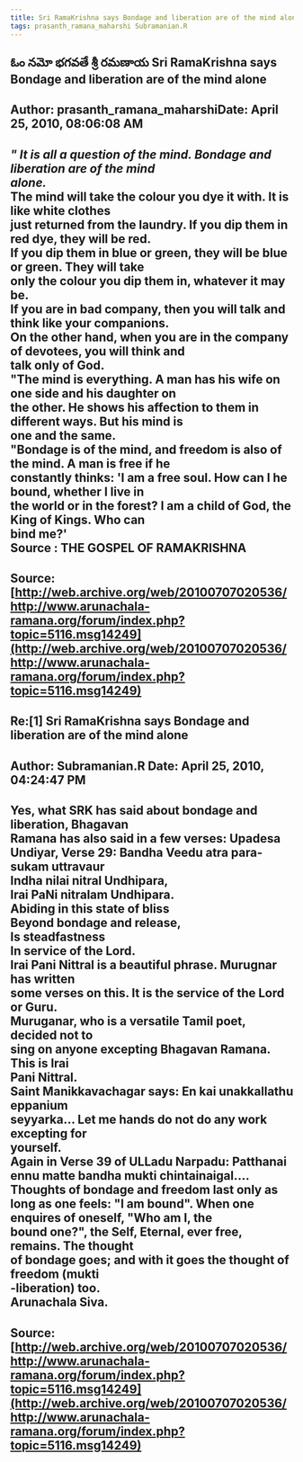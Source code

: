 ```yaml
--- 
title: Sri RamaKrishna says Bondage and liberation are of the mind alone   
tags: prasanth_ramana_maharshi Subramanian.R  
---  
```

## ఓం నమో భగవతే శ్రీ రమణాయ Sri RamaKrishna says Bondage and liberation are of the mind alone  
Author: prasanth_ramana_maharshiDate: April 25, 2010, 08:06:08 AM  
---  
_" It is all a question of the mind. Bondage and liberation are of the mind  
alone._   
 **The mind will take the colour you dye it with. It is like white clothes  
just returned from the laundry. If you dip them in red dye, they will be red.  
If you dip them in blue or green, they will be blue or green. They will take  
only the colour you dip them in, whatever it may be.   
If you are in bad company, then you will talk and think like your companions.  
On the other hand, when you are in the company of devotees, you will think and  
talk only of God.**   
"The mind is everything. A man has his wife on one side and his daughter on  
the other. He shows his affection to them in different ways. But his mind is  
one and the same.   
"Bondage is of the mind, and freedom is also of the mind. A man is free if he  
constantly thinks: 'I am a free soul. How can I he bound, whether I live in  
the world or in the forest? I am a child of God, the King of Kings. Who can  
bind me?'   
**Source** : THE GOSPEL OF RAMAKRISHNA
 ---  
Source:[http://web.archive.org/web/20100707020536/http://www.arunachala-ramana.org/forum/index.php?topic=5116.msg14249](http://web.archive.org/web/20100707020536/http://www.arunachala-ramana.org/forum/index.php?topic=5116.msg14249)   
---  

## Re:[1] Sri RamaKrishna says Bondage and liberation are of the mind alone  
Author: Subramanian.R       Date: April 25, 2010, 04:24:47 PM  
---  
Yes, what SRK has said about bondage and liberation, Bhagavan   
Ramana has also said in a few verses: Upadesa Undiyar, Verse 29: Bandha Veedu atra para-sukam uttravaur   
Indha nilai nitral Undhipara,   
Irai PaNi nitralam Undhipara.   
Abiding in this state of bliss   
Beyond bondage and release,   
Is steadfastness   
In service of the Lord.   
Irai Pani Nittral is a beautiful phrase. Murugnar has written   
some verses on this. It is the service of the Lord or Guru.   
Muruganar, who is a versatile Tamil poet, decided not to   
sing on anyone excepting Bhagavan Ramana. This is Irai   
Pani Nittral.   
Saint Manikkavachagar says: En kai unakkallathu eppanium   
seyyarka... Let me hands do not do any work excepting for   
yourself.   
Again in Verse 39 of ULLadu Narpadu: Patthanai ennu matte bandha mukti chintainaigal....   
Thoughts of bondage and freedom last only as long as one feels: "I am bound". When one enquires of oneself, "Who am I, the   
bound one?", the Self, Eternal, ever free, remains. The thought   
of bondage goes; and with it goes the thought of freedom (mukti   
-liberation) too.   
Arunachala Siva.
 ---  
Source:[http://web.archive.org/web/20100707020536/http://www.arunachala-ramana.org/forum/index.php?topic=5116.msg14249](http://web.archive.org/web/20100707020536/http://www.arunachala-ramana.org/forum/index.php?topic=5116.msg14249)   
---  

